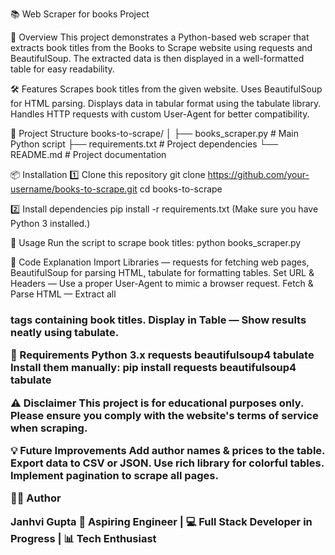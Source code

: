 📚 Web Scraper for books Project

📖 Overview
This project demonstrates a Python-based web scraper that extracts book titles from the Books to Scrape website using requests and BeautifulSoup.
The extracted data is then displayed in a well-formatted table for easy readability.

🛠 Features
Scrapes book titles from the given website.
Uses BeautifulSoup for HTML parsing.
Displays data in tabular format using the tabulate library.
Handles HTTP requests with custom User-Agent for better compatibility.

📂 Project Structure
books-to-scrape/
│
├── books_scraper.py    # Main Python script
├── requirements.txt    # Project dependencies
└── README.md           # Project documentation

📦 Installation
1️⃣ Clone this repository
git clone https://github.com/your-username/books-to-scrape.git
cd books-to-scrape

2️⃣ Install dependencies
pip install -r requirements.txt (Make sure you have Python 3 installed.)

🚀 Usage
Run the script to scrape book titles:
python books_scraper.py

📜 Code Explanation
Import Libraries — requests for fetching web pages, BeautifulSoup for parsing HTML, tabulate for formatting tables.
Set URL & Headers — Use a proper User-Agent to mimic a browser request.
Fetch & Parse HTML — Extract all <h3> tags containing book titles.
Display in Table — Show results neatly using tabulate.

🧰 Requirements
Python 3.x
requests
beautifulsoup4
tabulate
Install them manually:
pip install requests beautifulsoup4 tabulate

⚠ Disclaimer
This project is for educational purposes only. Please ensure you comply with the website's terms of service when scraping.

💡 Future Improvements
Add author names & prices to the table.
Export data to CSV or JSON.
Use rich library for colorful tables.
Implement pagination to scrape all pages.

👩‍💻 Author

Janhvi Gupta
💼 Aspiring Engineer | 💻 Full Stack Developer in Progress | 📊 Tech Enthusiast
